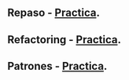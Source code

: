 ## Repaso - [Practica](https://github.com/juani48/Facultad-Practicas/tree/main/3ro/1er%20Cutrimestre/OO2/Practica%20Repaso/practica).

## Refactoring - [Practica](https://github.com/juani48/Facultad-Practicas/tree/main/3ro/1er%20Cutrimestre/OO2/Practica%20Refactoring).

## Patrones - [Practica](https://github.com/juani48/Facultad-Practicas/tree/main/3ro/1er%20Cutrimestre/OO2/Practica%20Patrones/patrones).